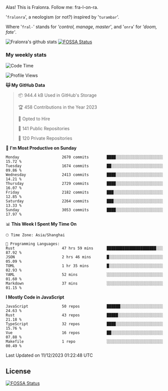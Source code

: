Alas! This is Fralonra. Follow me: fra-l-on-ra.

'`fralonra`', a neologism (or not?) inspired by '`turambar`'.

Where '`fral-`' stands for *'control, manage, master'*, and '`onra`' for *'doom, fate'*.

![Fralonra's github stats](https://github-readme-stats.vercel.app/api?username=fralonra)
[![FOSSA Status](https://app.fossa.com/api/projects/git%2Bgithub.com%2Ffralonra%2Ffralonra.svg?type=shield)](https://app.fossa.com/projects/git%2Bgithub.com%2Ffralonra%2Ffralonra?ref=badge_shield)

### My weekly stats

<!--START_SECTION:waka-->
![Code Time](http://img.shields.io/badge/Code%20Time-4%2C341%20hrs%2037%20mins-blue)

![Profile Views](http://img.shields.io/badge/Profile%20Views-0-blue)

**🐱 My GitHub Data** 

> 📦 944.4 kB Used in GitHub's Storage 
 > 
> 🏆 458 Contributions in the Year 2023
 > 
> 💼 Opted to Hire
 > 
> 📜 141 Public Repositories 
 > 
> 🔑 120 Private Repositories 
 > 
📅 **I'm Most Productive on Sunday** 

```text
Monday                   2670 commits        ████░░░░░░░░░░░░░░░░░░░░░   15.72 % 
Tuesday                  1674 commits        ██░░░░░░░░░░░░░░░░░░░░░░░   09.86 % 
Wednesday                2413 commits        ████░░░░░░░░░░░░░░░░░░░░░   14.21 % 
Thursday                 2729 commits        ████░░░░░░░░░░░░░░░░░░░░░   16.07 % 
Friday                   2182 commits        ███░░░░░░░░░░░░░░░░░░░░░░   12.85 % 
Saturday                 2264 commits        ███░░░░░░░░░░░░░░░░░░░░░░   13.33 % 
Sunday                   3053 commits        ████░░░░░░░░░░░░░░░░░░░░░   17.97 % 
```


📊 **This Week I Spent My Time On** 

```text
🕑︎ Time Zone: Asia/Shanghai

💬 Programming Languages: 
Rust                     47 hrs 59 mins      ██████████████████████░░░   87.92 % 
JSON                     2 hrs 46 mins       █░░░░░░░░░░░░░░░░░░░░░░░░   05.09 % 
TOML                     1 hr 35 mins        █░░░░░░░░░░░░░░░░░░░░░░░░   02.93 % 
YAML                     52 mins             ░░░░░░░░░░░░░░░░░░░░░░░░░   01.60 % 
Markdown                 37 mins             ░░░░░░░░░░░░░░░░░░░░░░░░░   01.15 % 
```

**I Mostly Code in JavaScript** 

```text
JavaScript               50 repos            ██████░░░░░░░░░░░░░░░░░░░   24.63 % 
Rust                     43 repos            █████░░░░░░░░░░░░░░░░░░░░   21.18 % 
TypeScript               32 repos            ████░░░░░░░░░░░░░░░░░░░░░   15.76 % 
Vue                      16 repos            ██░░░░░░░░░░░░░░░░░░░░░░░   07.88 % 
Makefile                 1 repo              ░░░░░░░░░░░░░░░░░░░░░░░░░   00.49 % 
```




 Last Updated on 11/12/2023 01:22:48 UTC
<!--END_SECTION:waka-->

## License
[![FOSSA Status](https://app.fossa.com/api/projects/git%2Bgithub.com%2Ffralonra%2Ffralonra.svg?type=large)](https://app.fossa.com/projects/git%2Bgithub.com%2Ffralonra%2Ffralonra?ref=badge_large)